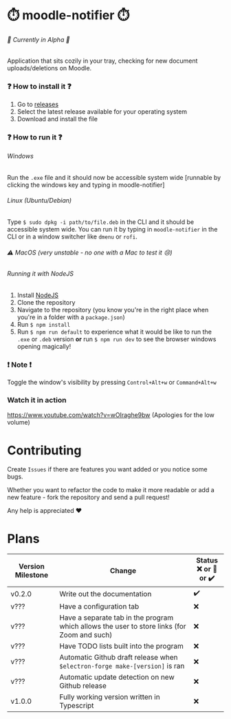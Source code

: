 # :stopwatch:	 moodle-notifier :stopwatch:
###### :construction:		Currently in Alpha :construction:	
Application that sits cozily in your tray, checking for new document uploads/deletions on Moodle.

### :question:	How to install it :question:	
1. Go to [releases](https://github.com/volovikariel/Moodle_Notifier/releases/)
2. Select the latest release available for your operating system
3. Download and install the file

### :question: How to run it :question:
###### Windows
Run the `.exe` file and it should now be accessible system wide [runnable by clicking the windows key and typing in moodle-notifier]

###### Linux (Ubuntu/Debian)
Type `$ sudo dpkg -i path/to/file.deb` in the CLI and it should be accessible system wide.
You can run it by typing in `moodle-notifier` in the CLI or in a  window switcher like `dmenu` or `rofi`.

###### :warning:	MacOS (very unstable - no one with a Mac to test it :cry:)

###### Running it with NodeJS
1. Install [NodeJS](https://nodejs.org/en/download/)
2. Clone the repository
3. Navigate to the repository (you know you're in the right place when you're in a folder with a `package.json`)
4. Run `$ npm install`
5. Run `$ npm run default` to experience what it would be like to run the `.exe` or `.deb` version **or** run `$ npm run dev` to see the browser windows opening magically!

### :exclamation: Note :exclamation:
Toggle the window's visibility by pressing `Control+Alt+w` or `Command+Alt+w`

### Watch it in action
https://www.youtube.com/watch?v=wOIraghe9bw (Apologies for the low volume)

# Contributing
Create `Issues` if there are features you want added or you notice some bugs.

Whether you want to refactor the code to make it more readable or add a new feature - fork the repository and send a pull request! 

Any help is appreciated :heart:

# Plans
**Version Milestone**|**Change**|**Status**</br>:x: or :construction: or :heavy_check_mark:
---|---|---
v0.2.0 | Write out the documentation | :heavy_check_mark:
v???   | Have a configuration tab | :x:
v???   | Have a separate tab in the program which allows the user to store links (for Zoom and such) | :x:
v???   | Have TODO lists built into the program | :x:
v???   | Automatic Github draft release when `$electron-forge make-[version]` is ran | :x:
v???   | Automatic update detection on new Github release | :x:
v1.0.0 | Fully working version written in Typescript | :x:
